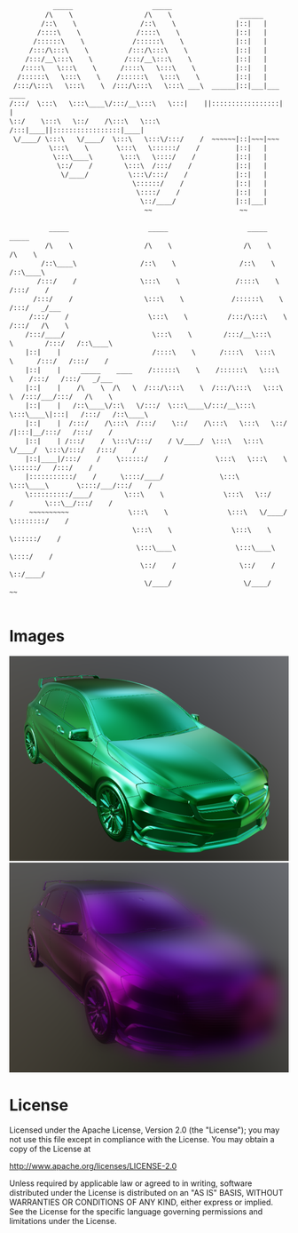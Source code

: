 ```
           _____                    _____                                                            
         /\    \                  /\    \                 ______                                    
        /::\    \                /::\    \               |::|   |                                   
       /::::\    \              /::::\    \              |::|   |                                   
      /::::::\    \            /::::::\    \             |::|   |                                   
     /:::/\:::\    \          /:::/\:::\    \            |::|   |                                   
    /:::/__\:::\    \        /:::/__\:::\    \           |::|   |                                   
   /::::\   \:::\    \      /::::\   \:::\    \          |::|   |                                   
  /::::::\   \:::\    \    /::::::\   \:::\    \         |::|   |                                   
 /:::/\:::\   \:::\    \  /:::/\:::\   \:::\ ___\  ______|::|___|___ ____                           
/:::/  \:::\   \:::\____\/:::/__\:::\   \:::|    ||:::::::::::::::::|    |                          
\::/    \:::\   \::/    /\:::\   \:::\  /:::|____||:::::::::::::::::|____|                          
 \/____/ \:::\   \/____/  \:::\   \:::\/:::/    /  ~~~~~~|::|~~~|~~~                                
          \:::\    \       \:::\   \::::::/    /         |::|   |                                   
           \:::\____\       \:::\   \::::/    /          |::|   |                                   
            \::/    /        \:::\  /:::/    /           |::|   |                                   
             \/____/          \:::\/:::/    /            |::|   |                                   
                               \::::::/    /             |::|   |                                   
                                \::::/    /              |::|   |                                   
                                 \::/____/               |::|___|                                   
                                  ~~                      ~~                                        
                                                                                                    
          _____                    _____                    _____                    _____          
         /\    \                  /\    \                  /\    \                  /\    \         
        /::\____\                /::\    \                /::\    \                /::\____\        
       /:::/    /                \:::\    \              /::::\    \              /:::/    /        
      /:::/    /                  \:::\    \            /::::::\    \            /:::/   _/___      
     /:::/    /                    \:::\    \          /:::/\:::\    \          /:::/   /\    \     
    /:::/____/                      \:::\    \        /:::/__\:::\    \        /:::/   /::\____\    
    |::|    |                       /::::\    \      /::::\   \:::\    \      /:::/   /:::/    /    
    |::|    |     _____    ____    /::::::\    \    /::::::\   \:::\    \    /:::/   /:::/   _/___  
    |::|    |    /\    \  /\   \  /:::/\:::\    \  /:::/\:::\   \:::\    \  /:::/___/:::/   /\    \ 
    |::|    |   /::\____\/::\   \/:::/  \:::\____\/:::/__\:::\   \:::\____\|:::|   /:::/   /::\____\
    |::|    |  /:::/    /\:::\  /:::/    \::/    /\:::\   \:::\   \::/    /|:::|__/:::/   /:::/    /
    |::|    | /:::/    /  \:::\/:::/    / \/____/  \:::\   \:::\   \/____/  \:::\/:::/   /:::/    / 
    |::|____|/:::/    /    \::::::/    /            \:::\   \:::\    \       \::::::/   /:::/    /  
    |:::::::::::/    /      \::::/____/              \:::\   \:::\____\       \::::/___/:::/    /   
    \::::::::::/____/        \:::\    \               \:::\   \::/    /        \:::\__/:::/    /    
     ~~~~~~~~~~               \:::\    \               \:::\   \/____/          \::::::::/    /     
                               \:::\    \               \:::\    \               \::::::/    /      
                                \:::\____\               \:::\____\               \::::/    /       
                                 \::/    /                \::/    /                \::/____/        
                                  \/____/                  \/____/                  ~~              
                                                                                                  
```

Images
=======
 
![alt text][color]
![alt text][blur]

[color]: https://github.com/VladSerhiienko/BlurDemo/blob/master/Color.PNG "Color"
[blur]: https://github.com/VladSerhiienko/BlurDemo/blob/master/Blurred.PNG "Blurred"

License
=======
Licensed under the Apache License, Version 2.0 (the "License"); you may not
use this file except in compliance with the License. You may obtain a copy of
the License at

<http://www.apache.org/licenses/LICENSE-2.0>

Unless required by applicable law or agreed to in writing, software
distributed under the License is distributed on an "AS IS" BASIS, WITHOUT
WARRANTIES OR CONDITIONS OF ANY KIND, either express or implied. See the
License for the specific language governing permissions and limitations under
the License.